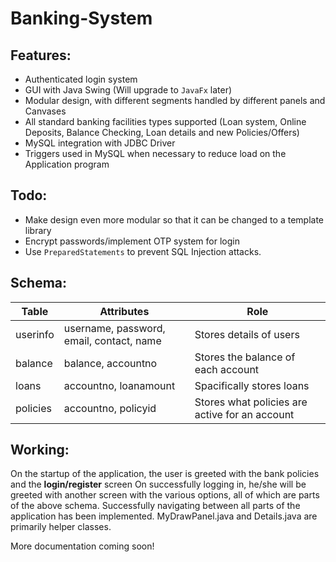 # Banking-System
 ## Features:
 - Authenticated login system
 - GUI with Java Swing (Will upgrade to `JavaFx` later)
 - Modular design, with different segments handled by different panels and Canvases
 - All standard banking facilities types supported (Loan system, Online Deposits, Balance Checking, Loan details and new Policies/Offers)
 - MySQL integration with JDBC Driver
 - Triggers used in MySQL when necessary to reduce load on the Application program

## Todo:
- Make design even more modular so that it can be changed to a template library
- Encrypt passwords/implement OTP system for login
- Use `PreparedStatements` to prevent SQL Injection attacks.

## Schema:

|Table|Attributes|Role
|-------|---------|-----|
userinfo|username, password, email, contact, name | Stores details of users
balance|balance, accountno|Stores the balance of each account
loans|accountno, loanamount|Spacifically stores loans
policies| accountno, policyid|Stores what policies are active for an account

## Working:

On the startup of the application, the user is greeted with the bank policies and the **login/register** screen
On successfully logging in, he/she will be greeted with another screen with the various options, all of which are parts of the above schema. Successfully navigating between all parts of the application has been implemented.
MyDrawPanel.java and Details.java are primarily helper classes.

More documentation coming soon!

<!---## Images:

![Screenshot (4)](https://user-images.githubusercontent.com/25523604/64916998-645ffa80-d7a8-11e9-9817-4366e31b79ed.png)
![Screenshot (8)](https://user-images.githubusercontent.com/25523604/64916999-645ffa80-d7a8-11e9-80c8-07d1de5aea41.png)
![Screenshot (9)](https://user-images.githubusercontent.com/25523604/64917000-645ffa80-d7a8-11e9-9c3e-6f58577db958.png)--->
